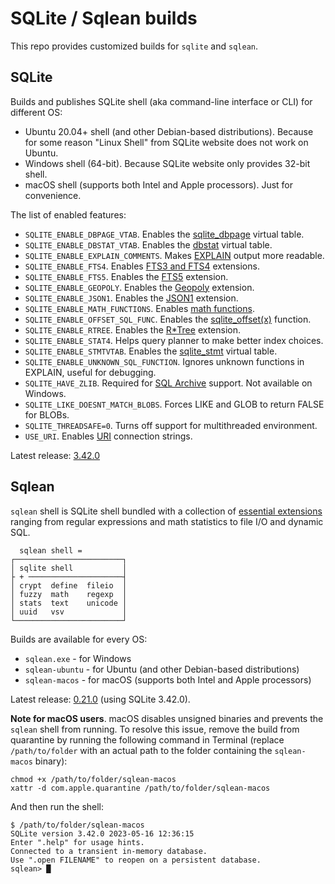 # SQLite / Sqlean builds

This repo provides customized builds for `sqlite` and `sqlean`.

## SQLite

Builds and publishes SQLite shell (aka command-line interface or CLI) for different OS:

-   Ubuntu 20.04+ shell (and other Debian-based distributions). Because for some reason "Linux Shell" from SQLite website does not work on Ubuntu.
-   Windows shell (64-bit). Because SQLite website only provides 32-bit shell.
-   macOS shell (supports both Intel and Apple processors). Just for convenience.

The list of enabled features:

-   `SQLITE_ENABLE_DBPAGE_VTAB`. Enables the [sqlite_dbpage](https://sqlite.org/dbpage.html) virtual table.
-   `SQLITE_ENABLE_DBSTAT_VTAB`. Enables the [dbstat](https://sqlite.org/dbstat.html) virtual table.
-   `SQLITE_ENABLE_EXPLAIN_COMMENTS`. Makes [EXPLAIN](https://sqlite.org/lang_explain.html) output more readable.
-   `SQLITE_ENABLE_FTS4`. Enables [FTS3 and FTS4](https://sqlite.org/fts3.html) extensions.
-   `SQLITE_ENABLE_FTS5`. Enables the [FTS5](https://sqlite.org/fts5.html) extension.
-   `SQLITE_ENABLE_GEOPOLY`. Enables the [Geopoly](https://sqlite.org/geopoly.html) extension.
-   `SQLITE_ENABLE_JSON1`. Enables the [JSON1](https://sqlite.org/json1.html) extension.
-   `SQLITE_ENABLE_MATH_FUNCTIONS`. Enables [math functions](https://sqlite.org/lang_mathfunc.html).
-   `SQLITE_ENABLE_OFFSET_SQL_FUNC`. Enables the [sqlite_offset(x)](https://sqlite.org/lang_corefunc.html#sqlite_offset) function.
-   `SQLITE_ENABLE_RTREE`. Enables the [R\*Tree](https://sqlite.org/rtree.html) extension.
-   `SQLITE_ENABLE_STAT4`. Helps query planner to make better index choices.
-   `SQLITE_ENABLE_STMTVTAB`. Enables the [sqlite_stmt](https://sqlite.org/stmt.html) virtual table.
-   `SQLITE_ENABLE_UNKNOWN_SQL_FUNCTION`. Ignores unknown functions in EXPLAIN, useful for debugging.
-   `SQLITE_HAVE_ZLIB`. Required for [SQL Archive](https://sqlite.org/sqlar.html) support. Not available on Windows.
-   `SQLITE_LIKE_DOESNT_MATCH_BLOBS`. Forces LIKE and GLOB to return FALSE for BLOBs.
-   `SQLITE_THREADSAFE=0`. Turns off support for multithreaded environment.
-   `USE_URI`. Enables [URI](https://sqlite.org/uri.html) connection strings.

Latest release: [3.42.0](https://github.com/nalgeon/sqlite/releases/3.42.0)

## Sqlean

`sqlean` shell is SQLite shell bundled with a collection of [essential extensions](https://github.com/nalgeon/sqlean) ranging from regular expressions and math statistics to file I/O and dynamic SQL.

```
  sqlean shell =
┌────────────────────────┐
│ sqlite shell           │
├ + ─────────────────────┤
│ crypt  define  fileio  │
│ fuzzy  math    regexp  │
│ stats  text    unicode │
│ uuid   vsv             │
└────────────────────────┘
```

Builds are available for every OS:

-   `sqlean.exe` - for Windows
-   `sqlean-ubuntu` - for Ubuntu (and other Debian-based distributions)
-   `sqlean-macos` - for macOS (supports both Intel and Apple processors)

Latest release: [0.21.0](https://github.com/nalgeon/sqlite/releases/3.42.0-sqlean) (using SQLite 3.42.0).

**Note for macOS users**. macOS disables unsigned binaries and prevents the `sqlean` shell from running. To resolve this issue, remove the build from quarantine by running the following command in Terminal (replace `/path/to/folder` with an actual path to the folder containing the `sqlean-macos` binary):

```
chmod +x /path/to/folder/sqlean-macos
xattr -d com.apple.quarantine /path/to/folder/sqlean-macos
```

And then run the shell:

```
$ /path/to/folder/sqlean-macos
SQLite version 3.42.0 2023-05-16 12:36:15
Enter ".help" for usage hints.
Connected to a transient in-memory database.
Use ".open FILENAME" to reopen on a persistent database.
sqlean> █
```
